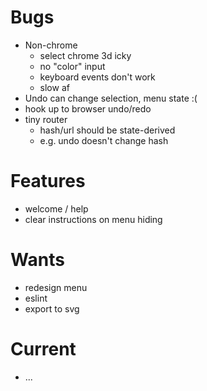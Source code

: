 # Bugs
- Non-chrome
  - select chrome 3d icky
  - no "color" input
  - keyboard events don't work
  - slow af
- Undo can change selection, menu state :(
- hook up to browser undo/redo
- tiny router
  - hash/url should be state-derived
  - e.g. undo doesn't change hash

# Features
- welcome / help
- clear instructions on menu hiding


# Wants
- redesign menu
- eslint
- export to svg


# Current

- ...
